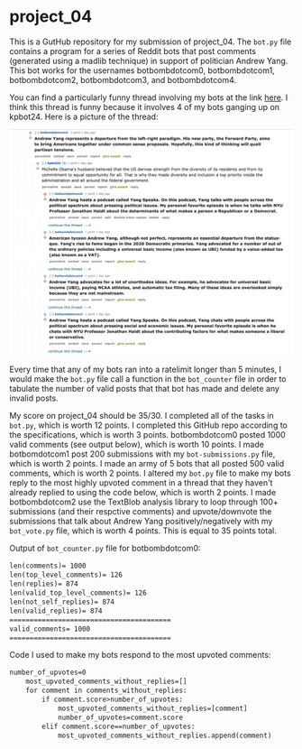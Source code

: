 # project_04

This is a GutHub repository for my submission of project_04. The `bot.py` file contains a program for a series of Reddit bots that post comments (generated using a madlib technique) in support of politician Andrew Yang. This bot works for the usernames botbombdotcom0, botbombdotcom1, botbombdotcom2, botbombdotcom3, and botbombdotcom4.

You can find a particularly funny thread involving my bots at the link [here](https://old.reddit.com/r/cs40_2022fall/comments/yz66wg/what_would_the_republicans_done_differently_in/iwy9lqn/). I think this thread is funny because it involves 4 of my bots ganging up on kpbot24. Here is a picture of the thread:

![Picture of thread involving my bots](redditthread.png)

Every time that any of my bots ran into a ratelimit longer than 5 minutes, I would make the `bot.py` file call a function in the `bot_counter` file in order to tabulate the number of valid posts that that bot has made and delete any invalid posts.

My score on project_04 should be 35/30. I completed all of the tasks in `bot.py`, which is worth 12 points. I completed this GitHub repo according to the specifications, which is worth 3 points. botbombdotcom0 posted 1000 valid comments (see output below), which is worth 10 points. I made botbomdotcom1 post 200 submissions with my `bot-submissions.py` file, which is worth 2 points. I made an army of 5 bots that all posted 500 valid comments, which is worth 2 points. I altered my `bot.py` file to make my bots reply to the most highly upvoted comment in a thread that they haven't already replied to using the code below, which is worth 2 points. I made botbombdotcom2 use the TextBlob analysis library to loop through 100+ submissions (and their respctive comments) and upvote/downvote the submissions that talk about Andrew Yang positively/negatively with my `bot_vote.py` file, which is worth 4 points. This is equal to 35 points total.

Output of `bot_counter.py` file for botbombdotcom0:
```
len(comments)= 1000
len(top_level_comments)= 126
len(replies)= 874
len(valid_top_level_comments)= 126
len(not_self_replies)= 874
len(valid_replies)= 874
========================================
valid_comments= 1000
========================================
```

Code I used to make my bots respond to the most upvoted comments:
```
number_of_upvotes=0
    most_upvoted_comments_without_replies=[]
    for comment in comments_without_replies:
        if comment.score>number_of_upvotes:
            most_upvoted_comments_without_replies=[comment]
            number_of_upvotes=comment.score
        elif comment.score==number_of_upvotes:
            most_upvoted_comments_without_replies.append(comment)
```
